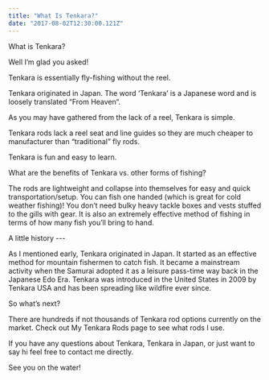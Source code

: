 ```yaml
---
title: "What Is Tenkara?"
date: "2017-08-02T12:30:00.121Z"
---
```


<p class=""> What is Tenkara?</p>

<p class="">Well I’m glad you asked!</p>

<p class="">Tenkara is essentially fly-fishing without the reel.</p>

<p class="">Tenkara originated in Japan. The word ‘Tenkara’ is a Japanese word and is loosely translated “From Heaven“.</p>

<p class="">As you may have gathered from the lack of a reel, Tenkara is simple.</p>

<p class="">Tenkara rods lack a reel seat and line guides so they are much cheaper to manufacturer than “traditional” fly rods.</p>

<p class="">Tenkara is fun and easy to learn.</p>

<p class="">What are the benefits of Tenkara vs. other forms of fishing?</p>

<p class="">The rods are lightweight and collapse into themselves for easy and quick transportation/setup. You can fish one handed (which is great for cold weather fishing)! You don’t need bulky heavy tackle boxes and vests stuffed to the gills with gear. It is also an extremely effective method of fishing in terms of how many fish you’ll bring to hand.</p>

<p class="">A little history ---</p>

<p class="">As I mentioned early, Tenkara originated in Japan. It started as an effective method for mountain fishermen to catch fish. It became a mainstream activity when the Samurai adopted it as a leisure pass-time way back in the Japanese Edo Era. Tenkara was introduced in the United States in 2009 by Tenkara USA and has been spreading like wildfire ever since.</p>

<p class="">So what’s next?</p>

<p class="">There are hundreds if not thousands of Tenkara rod options currently on the market. Check out My Tenkara Rods page to see what rods I use.</p>

<p class="">If you have any questions about Tenkara, Tenkara in Japan, or just want to say hi feel free to contact me directly.</p>

<p class="">See you on the water!</p>